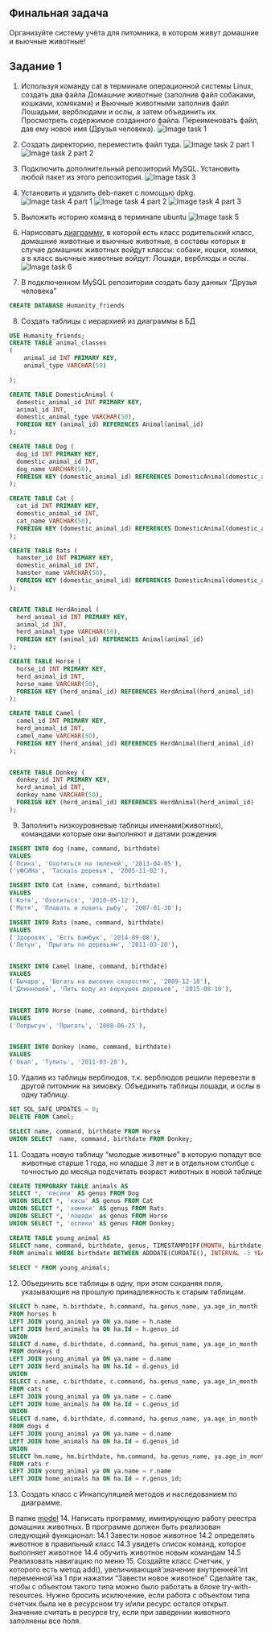 ## Финальная задача
Организуйте систему учёта для питомника, в котором живут домашние и вьючные животные!
## Задание 1
1. Используя команду cat в терминале операционной системы Linux, создать два файла Домашние животные (заполнив файл собаками, кошками, хомяками) и Вьючные животными заполнив файл Лошадьми, верблюдами и ослы, а затем объединить их. Просмотреть содержимое созданного файла. Переименовать файл, дав ему новое имя (Друзья человека).
![Image task 1](https://github.com/Egornn/FinalProject/blob/main/pic/1.PNG?raw=true)

2. Создать директорию, переместить файл туда.
![Image task 2 part 1](https://github.com/Egornn/FinalProject/blob/main/pic/2.PNG?raw=true)
![Image task 2 part 2](https://github.com/Egornn/FinalProject/blob/main/pic/2-1.PNG?raw=true)

3. Подключить дополнительный репозиторий MySQL. Установить любой пакет из этого репозитория.
![Image task 3](https://github.com/Egornn/FinalProject/blob/main/pic/3.PNG?raw=true)

4. Установить и удалить deb-пакет с помощью dpkg.
![Image task 4 part 1](https://github.com/Egornn/FinalProject/blob/main/pic/4-1.PNG?raw=true)
![Image task 4 part 2](https://github.com/Egornn/FinalProject/blob/main/pic/4-2.PNG?raw=true)
![Image task 4 part 3](https://github.com/Egornn/FinalProject/blob/main/pic/4-3.PNG?raw=true)

5. Выложить историю команд в терминале ubuntu
![Image task 5](https://github.com/Egornn/FinalProject/blob/main/pic/5.PNG?raw=true)

6. Нарисовать [диаграмму](https://github.com/Egornn/FinalProject/blob/main/pic/6.png), в которой есть класс родительский класс, домашние животные и вьючные животные, в составы которых в случае домашних животных войдут классы: собаки, кошки, хомяки, а в класс вьючные животные войдут: Лошади, верблюды и ослы.
![Image task 6](https://github.com/Egornn/FinalProject/blob/main/pic/6.png?raw=true)
7. В подключенном MySQL репозитории создать базу данных “Друзья
человека”
```sql
CREATE DATABASE Humanity_friends
```
8. Создать таблицы с иерархией из диаграммы в БД
```sql
USE Humanity_friends;
CREATE TABLE animal_classes
(
	animal_id INT PRIMARY KEY,
    animal_type VARCHAR(50)

);

CREATE TABLE DomesticAnimal (
  domestic_animal_id INT PRIMARY KEY,
  animal_id INT,
  domestic_animal_type VARCHAR(50),
  FOREIGN KEY (animal_id) REFERENCES Animal(animal_id)
);

CREATE TABLE Dog (
  dog_id INT PRIMARY KEY,
  domestic_animal_id INT,
  dog_name VARCHAR(50),
  FOREIGN KEY (domestic_animal_id) REFERENCES DomesticAnimal(domestic_animal_id)
);

CREATE TABLE Cat (
  cat_id INT PRIMARY KEY,
  domestic_animal_id INT,
  cat_name VARCHAR(50),
  FOREIGN KEY (domestic_animal_id) REFERENCES DomesticAnimal(domestic_animal_id)
);

CREATE TABLE Rats (
  hamster_id INT PRIMARY KEY,
  domestic_animal_id INT,
  hamster_name VARCHAR(50),
  FOREIGN KEY (domestic_animal_id) REFERENCES DomesticAnimal(domestic_animal_id)
);


CREATE TABLE HerdAnimal (
  herd_animal_id INT PRIMARY KEY,
  animal_id INT,
  herd_animal_type VARCHAR(50),
  FOREIGN KEY (animal_id) REFERENCES Animal(animal_id)
);

CREATE TABLE Horse (
  horse_id INT PRIMARY KEY,
  herd_animal_id INT,
  horse_name VARCHAR(50),
  FOREIGN KEY (herd_animal_id) REFERENCES HerdAnimal(herd_animal_id)
);

CREATE TABLE Camel (
  camel_id INT PRIMARY KEY,
  herd_animal_id INT,
  camel_name VARCHAR(50),
  FOREIGN KEY (herd_animal_id) REFERENCES HerdAnimal(herd_animal_id)
);


CREATE TABLE Donkey (
  donkey_id INT PRIMARY KEY,
  herd_animal_id INT,
  donkey_name VARCHAR(50),
  FOREIGN KEY (herd_animal_id) REFERENCES HerdAnimal(herd_animal_id)
);


```

9. Заполнить низкоуровневые таблицы именами(животных), командами
которые они выполняют и датами рождения

``` Sql
INSERT INTO dog (name, command, birthdate)
VALUES
('Псина', 'Охотиться на тюленей', '2013-04-05'),
('уФСИНа', 'Таскать деревья', '2005-11-02'),

INSERT INTO Cat (name, command, birthdate)
VALUES
('Котя', 'Охотиться', '2010-05-12'),
('Мотя', 'Плавать и ловить рыбу', '2007-01-30');

INSERT INTO Rats (name, command, birthdate)
VALUES
('Здоровяк', 'Есть бамбук', '2014-09-08'),
('Летун', 'Прыгать по деревьям', '2011-03-20'),


INSERT INTO Camel (name, command, birthdate)
VALUES
('Бычара', 'Бегать на высоких скоростях', '2009-12-18'),
('Длинношей', 'Пить воду из верхушек деревьев', '2015-08-10'),


INSERT INTO Horse (name, command, birthdate)
VALUES
('Попрыгун', 'Прыгать', '2008-06-25'),


INSERT INTO Donkey (name, command, birthdate)
VALUES
('Овал', 'Тупить', '2011-03-20'),
```
10. Удалив из таблицы верблюдов, т.к. верблюдов решили перевезти в другой
питомник на зимовку. Объединить таблицы лошади, и ослы в одну таблицу.
``` SQl
SET SQL_SAFE_UPDATES = 0;
DELETE FROM Camel;

SELECT name, command, birthdate FROM Horse
UNION SELECT  name, command, birthdate FROM Donkey;
```
11. Создать новую таблицу “молодые животные” в которую попадут все
животные старше 1 года, но младше 3 лет и в отдельном столбце с точностью до месяца подсчитать возраст животных в новой таблице
``` SQL
CREATE TEMPORARY TABLE animals AS 
SELECT *, 'песики' AS genus FROM Dog
UNION SELECT *, 'кисы' AS genus FROM Cat
UNION SELECT *, 'хомяки' AS genus FROM Rats
UNION SELECT *, 'лошади' as genus FROM Horse
UNION SELECT *, 'ослики' AS genus FROM Donkey;

CREATE TABLE young_animal AS
SELECT name, command, birthdate, genus, TIMESTAMPDIFF(MONTH, birthdate, CURDATE()) AS age_in_month
FROM animals WHERE birthdate BETWEEN ADDDATE(CURDATE(), INTERVAL -3 YEAR) AND ADDDATE(CURDATE(), INTERVAL -1 YEAR);
 
SELECT * FROM young_animals;
```
12. Объединить все таблицы в одну, при этом сохраняя поля, указывающие на прошлую принадлежность к старым таблицам.

```SQL
SELECT h.name, h.birthdate, h.command, ha.genus_name, ya.age_in_month 
FROM horses h
LEFT JOIN young_animal ya ON ya.name = h.name
LEFT JOIN herd_animals ha ON ha.Id = h.genus_id
UNION 
SELECT d.name, d.birthdate, d.command, ha.genus_name, ya.age_in_month 
FROM donkeys d 
LEFT JOIN young_animal ya ON ya.name = d.name
LEFT JOIN herd_animals ha ON ha.Id = d.genus_id
UNION
SELECT c.name, c.birthdate, c.command, ha.genus_name, ya.age_in_month 
FROM cats c
LEFT JOIN young_animal ya ON ya.name = c.name
LEFT JOIN home_animals ha ON ha.Id = c.genus_id
UNION
SELECT d.name, d.birthdate, d.command, ha.genus_name, ya.age_in_month 
FROM dogs d
LEFT JOIN young_animal ya ON ya.name = d.name
LEFT JOIN home_animals ha ON ha.Id = d.genus_id
UNION
SELECT hm.name, hm.birthdate, hm.command, ha.genus_name, ya.age_in_month 
FROM rats r
LEFT JOIN young_animal ya ON ya.name = r.name
LEFT JOIN home_animals ha ON ha.Id = r.genus_id;

```

13. Создать класс с Инкапсуляцией методов и наследованием по диаграмме.

В папке [model](https://github.com/Egornn/FinalProject/blob/main/model)
14. Написать программу, имитирующую работу реестра домашних животных.
В программе должен быть реализован следующий функционал:
14.1 Завести новое животное
14.2 определять животное в правильный класс
14.3 увидеть список команд, которое выполняет животное
14.4 обучить животное новым командам
14.5 Реализовать навигацию по меню
15. Создайте класс Счетчик, у которого есть метод add(), увеличивающий̆
значение внутренней̆ int переменной̆ на 1 при нажатии “Завести новое
животное” Сделайте так, чтобы с объектом такого типа можно было работать в
блоке try-with-resources. Нужно бросить исключение, если работа с объектом
типа счетчик была не в ресурсном try и/или ресурс остался открыт. Значение
считать в ресурсе try, если при заведении животного заполнены все поля.